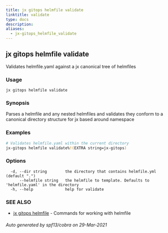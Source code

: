 ```yaml
---
title: jx gitops helmfile validate
linktitle: validate
type: docs
description: 
aliases:
  - jx-gitops_helmfile_validate
---
```


## jx gitops helmfile validate

Validates helmfile.yaml against a jx canonical tree of helmfiles

### Usage

```
jx gitops helmfile validate
```

### Synopsis

Parses a helmfile and any nested helmfiles and validates they conform to a canonical directory structure for jx based around namespace

### Examples

  ```bash
  # Validates helmfile.yaml within the current directory
  jx-gitops helmfile validate%!(EXTRA string=jx-gitops)

  ```
### Options

```
  -d, --dir string        the directory that contains helmfile.yml (default ".")
      --helmfile string   the helmfile to template. Defaults to 'helmfile.yaml' in the directory
  -h, --help              help for validate
```

### SEE ALSO

* [jx gitops helmfile](..)	 - Commands for working with helmfile

###### Auto generated by spf13/cobra on 29-Mar-2021
